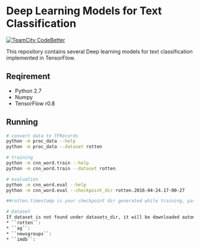 # Deep Learning Models for Text Classification
[![TeamCity CodeBetter](https://img.shields.io/teamcity/codebetter/bt428.svg)](yuhui-lin.github.io)

This repository contains several Deep learning models for text classification implemented in TensorFlow.

## Reqirement
* Python 2.7
* Numpy
* TensorFlow r0.8

## Running
```bash
# convert data to TFRecords
python -m proc_data --help
python -m proc_data --dataset rotten 

# training
python -m cnn_word.train --help
python -m cnn_word.train --dataset rotten 

# evaluation
python -m cnn_word.eval --help
python -m cnn_word.eval --checkpoint_dir rotten.2016-04-24.17-00-27

##rotten.timestamp is your checkpoint dir generated while training, pass the right one in in order to evaluate your model. You can find it under directory cnn_word/logs

# Dataset
If dataset is not found under datasets_dir, it will be downloaded automatically. Currently we only use datasets that can be loaded entirely in memory. The feeding method is used now to get data into TF model.
* ``rotten``:
* ``ag``:
* ``newsgroups``:
* ``imdb``:


